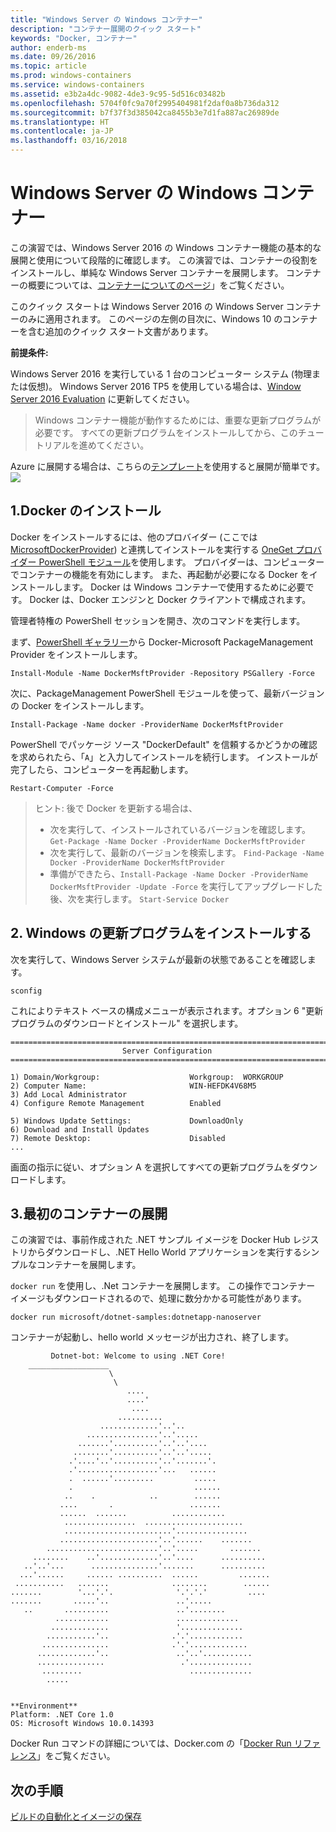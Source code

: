 ```yaml
---
title: "Windows Server の Windows コンテナー"
description: "コンテナー展開のクイック スタート"
keywords: "Docker, コンテナー"
author: enderb-ms
ms.date: 09/26/2016
ms.topic: article
ms.prod: windows-containers
ms.service: windows-containers
ms.assetid: e3b2a4dc-9082-4de3-9c95-5d516c03482b
ms.openlocfilehash: 5704f0fc9a70f2995404981f2daf0a8b736da312
ms.sourcegitcommit: b7f37f3d385042ca8455b3e7d1fa887ac26989de
ms.translationtype: HT
ms.contentlocale: ja-JP
ms.lasthandoff: 03/16/2018
---
```

# <a name="windows-containers-on-windows-server"></a>Windows Server の Windows コンテナー

この演習では、Windows Server 2016 の Windows コンテナー機能の基本的な展開と使用について段階的に確認します。 この演習では、コンテナーの役割をインストールし、単純な Windows Server コンテナーを展開します。 コンテナーの概要については、[コンテナーについてのページ](../about/index.md)」をご覧ください。

このクイック スタートは Windows Server 2016 の Windows Server コンテナーのみに適用されます。 このページの左側の目次に、Windows 10 のコンテナーを含む追加のクイック スタート文書があります。

**前提条件:**

Windows Server 2016 を実行している 1 台のコンピューター システム (物理または仮想)。 Windows Server 2016 TP5 を使用している場合は、[Window Server 2016 Evaluation](https://www.microsoft.com/en-us/evalcenter/evaluate-windows-server-2016 ) に更新してください。

> Windows コンテナー機能が動作するためには、重要な更新プログラムが必要です。 すべての更新プログラムをインストールしてから、このチュートリアルを進めてください。

Azure に展開する場合は、こちらの[テンプレート](https://github.com/Microsoft/Virtualization-Documentation/tree/master/windows-server-container-tools/containers-azure-template)を使用すると展開が簡単です。<br/>
<a href="https://portal.azure.com/#create/Microsoft.Template/uri/https%3A%2F%2Fraw.githubusercontent.com%2FMicrosoft%2FVirtualization-Documentation%2Flive%2Fwindows-server-container-tools%2Fcontainers-azure-template%2Fazuredeploy.json" target="_blank">
    <img src="https://azuredeploy.net/deploybutton.png"/>
</a>


## <a name="1-install-docker"></a>1.Docker のインストール

Docker をインストールするには、他のプロバイダー (ここでは [MicrosoftDockerProvider](https://github.com/OneGet/MicrosoftDockerProvider)) と連携してインストールを実行する [OneGet プロバイダー PowerShell モジュール](https://github.com/oneget/oneget)を使用します。 プロバイダーは、コンピューターでコンテナーの機能を有効にします。 また、再起動が必要になる Docker をインストールします。 Docker は Windows コンテナーで使用するために必要です。 Docker は、Docker エンジンと Docker クライアントで構成されます。

管理者特権の PowerShell セッションを開き、次のコマンドを実行します。

まず、[PowerShell ギャラリー](https://www.powershellgallery.com/packages/DockerMsftProvider)から Docker-Microsoft PackageManagement Provider をインストールします。

```
Install-Module -Name DockerMsftProvider -Repository PSGallery -Force
```

次に、PackageManagement PowerShell モジュールを使って、最新バージョンの Docker をインストールします。
```
Install-Package -Name docker -ProviderName DockerMsftProvider
```

PowerShell でパッケージ ソース "DockerDefault" を信頼するかどうかの確認を求められたら、「`A`」と入力してインストールを続行します。 インストールが完了したら、コンピューターを再起動します。

```
Restart-Computer -Force
```

> ヒント: 後で Docker を更新する場合は、
>  - 次を実行して、インストールされているバージョンを確認します。 `Get-Package -Name Docker -ProviderName DockerMsftProvider`
>  - 次を実行して、最新のバージョンを検索します。 `Find-Package -Name Docker -ProviderName DockerMsftProvider`
>  - 準備ができたら、`Install-Package -Name Docker -ProviderName DockerMsftProvider -Update -Force` を実行してアップグレードした後、次を実行します。 `Start-Service Docker`

## <a name="2-install-windows-updates"></a>2. Windows の更新プログラムをインストールする

次を実行して、Windows Server システムが最新の状態であることを確認します。

```
sconfig
```

これによりテキスト ベースの構成メニューが表示されます。オプション 6 "更新プログラムのダウンロードとインストール" を選択します。

```
===============================================================================
                         Server Configuration
===============================================================================

1) Domain/Workgroup:                    Workgroup:  WORKGROUP
2) Computer Name:                       WIN-HEFDK4V68M5
3) Add Local Administrator
4) Configure Remote Management          Enabled

5) Windows Update Settings:             DownloadOnly
6) Download and Install Updates
7) Remote Desktop:                      Disabled
...
```

画面の指示に従い、オプション A を選択してすべての更新プログラムをダウンロードします。

## <a name="3-deploy-your-first-container"></a>3.最初のコンテナーの展開

この演習では、事前作成された .NET サンプル イメージを Docker Hub レジストリからダウンロードし、.NET Hello World アプリケーションを実行するシンプルなコンテナーを展開します。  

`docker run` を使用し、.Net コンテナーを展開します。 この操作でコンテナー イメージもダウンロードされるので、処理に数分かかる可能性があります。

```console
docker run microsoft/dotnet-samples:dotnetapp-nanoserver
```

コンテナーが起動し、hello world メッセージが出力され、終了します。

```console
         Dotnet-bot: Welcome to using .NET Core!
    __________________
                      \
                       \
                          ....
                          ....'
                           ....
                        ..........
                    .............'..'..
                 ................'..'.....
               .......'..........'..'..'....
              ........'..........'..'..'.....
             .'....'..'..........'..'.......'.
             .'..................'...   ......
             .  ......'.........         .....
             .                           ......
            ..    .            ..        ......
           ....       .                 .......
           ......  .......          ............
            ................  ......................
            ........................'................
           ......................'..'......    .......
        .........................'..'.....       .......
     ........    ..'.............'..'....      ..........
   ..'..'...      ...............'.......      ..........
  ...'......     ...... ..........  ......         .......
 ...........   .......              ........        ......
.......        '...'.'.              '.'.'.'         ....
.......       .....'..               ..'.....
   ..       ..........               ..'........
          ............               ..............
         .............               '..............
        ...........'..              .'.'............
       ...............              .'.'.............
      .............'..               ..'..'...........
      ...............                 .'..............
       .........                        ..............
        .....


**Environment**
Platform: .NET Core 1.0
OS: Microsoft Windows 10.0.14393
```

Docker Run コマンドの詳細については、Docker.com の「[Docker Run リファレンス]( https://docs.docker.com/engine/reference/run/)」をご覧ください。

## <a name="next-steps"></a>次の手順

[ビルドの自動化とイメージの保存](./quick-start-images.md)
